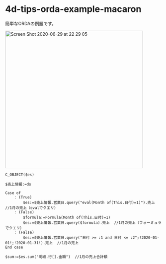 # 4d-tips-orda-example-macaron
簡単なORDAの例題です。

<img width="443" alt="Screen Shot 2020-06-29 at 22 29 05" src="https://user-images.githubusercontent.com/1725068/86011789-1d51a600-ba58-11ea-910a-acb82d14d2b3.png">

```
C_OBJECT($es)

$売上情報:=ds

Case of 
	: (True)
		$es:=$売上情報.営業日.query("eval(Month of(This.日付)=1)").売上  //1月の売上（evalでクエリ）
	: (False)
		$formula:=Formula(Month of(This.日付)=1)
		$es:=$売上情報.営業日.query($formula).売上  //1月の売上（フォーミュラでクエリ）
	: (False)
		$es:=$売上情報.営業日.query("日付 >= :1 and 日付 <= :2";!2020-01-01!;!2020-01-31!).売上  //1月の売上
End case 

$sum:=$es.sum("明細.行[].金額")  //1月の売上合計額
```
